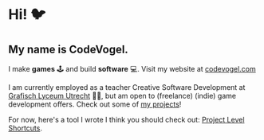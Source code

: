 # Hi! 🐦

## My name is CodeVogel.

I make **games** 🕹️ and build **software** 💻. Visit my website at [codevogel.com](https://codevogel.com/)

I am currently employed as a teacher Creative Software Development at [Grafisch Lyceum Utrecht](https://www.glu.nl/) 👨‍🏫, but am open to (freelance) (indie) game development offers.
Check out some of [my projects](https://codevogel.com/projects/)!

For now, here's a tool I wrote I think you should check out: [Project Level Shortcuts](https://github.com/codevogel/pls).
<!--
**codevogel/codevogel** is a ✨ _special_ ✨ repository because its `README.md` (this file) appears on your GitHub profile.

Here are some ideas to get you started:

- 🔭 I’m currently working on ...
- 🌱 I’m currently learning ...
- 👯 I’m looking to collaborate on ...
- 🤔 I’m looking for help with ...
- 💬 Ask me about ...
- 📫 How to reach me: ...
- 😄 Pronouns: ...
- ⚡ Fun fact: ...
-->
